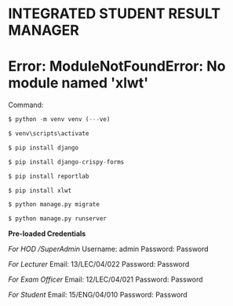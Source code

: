 # INTEGRATED STUDENT RESULT MANAGER
# Error: ModuleNotFoundError: No module named 'xlwt'

Command:

```python
$ python -m venv venv (---ve)
```

```python
$ venv\scripts\activate
```

```python
$ pip install django
```

```python
$ pip install django-crispy-forms
```

```python
$ pip install reportlab
```
```python
$ pip install xlwt
```
```python
$ python manage.py migrate
```

```python
$ python manage.py runserver
```

**Pre-loaded Credentials**

_For HOD /SuperAdmin_
Username: admin
Password: Password

_For Lecturer_
Email: 13/LEC/04/022
Password: Password

_For Exam Officer_
Email: 12/LEC/04/021
Password: Password

_For Student_
Email: 15/ENG/04/010
Password: Password
